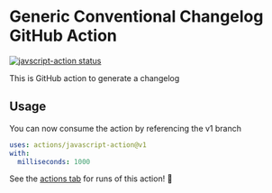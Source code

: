 # Generic Conventional Changelog GitHub Action

<a href="https://github.com/dlavrenuek/conventional-changelog-action/actions"><img alt="javscript-action status" src="https://github.com/dlavrenuek/conventional-changelog-action/workflows/unit-test/badge.svg"></a>

This is GitHub action to generate a changelog 

## Usage

You can now consume the action by referencing the v1 branch

```yaml
uses: actions/javascript-action@v1
with:
  milliseconds: 1000
```

See the [actions tab](https://github.com/actions/javascript-action/actions) for runs of this action! :rocket: